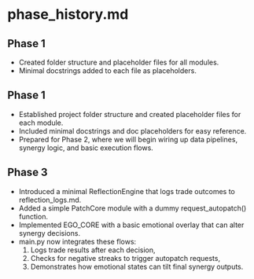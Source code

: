 # phase_history.md

## Phase 1
- Created folder structure and placeholder files for all modules.
- Minimal docstrings added to each file as placeholders.




## Phase 1
- Established project folder structure and created placeholder files for each module.
- Included minimal docstrings and doc placeholders for easy reference.
- Prepared for Phase 2, where we will begin wiring up data pipelines, synergy logic, and basic execution flows.


## Phase 3
- Introduced a minimal ReflectionEngine that logs trade outcomes to reflection_logs.md.
- Added a simple PatchCore module with a dummy request_autopatch() function.
- Implemented EGO_CORE with a basic emotional overlay that can alter synergy decisions.
- main.py now integrates these flows:
  1) Logs trade results after each decision,
  2) Checks for negative streaks to trigger autopatch requests,
  3) Demonstrates how emotional states can tilt final synergy outputs.
